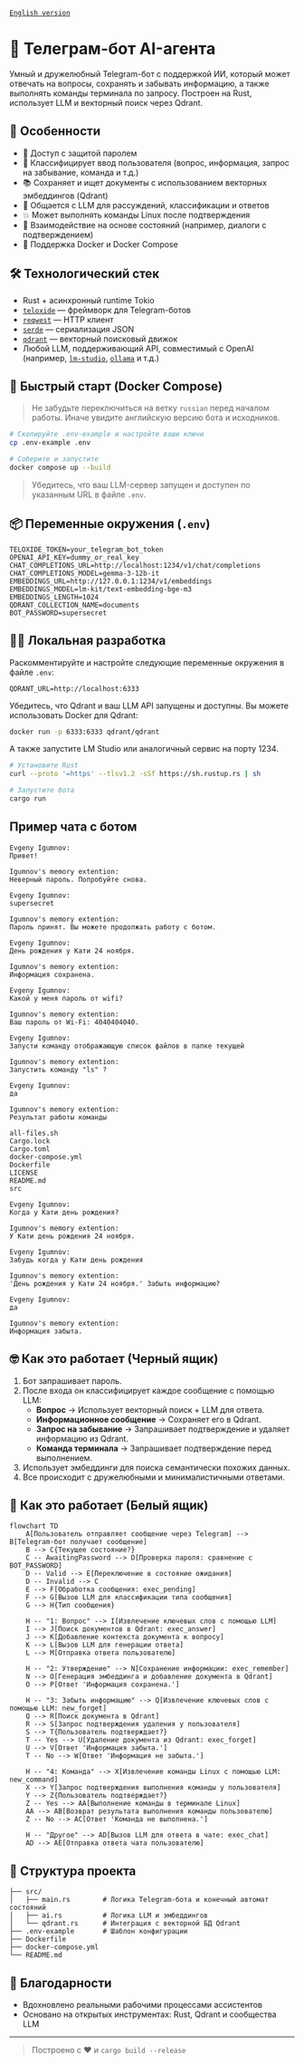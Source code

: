[`English version`](https://github.com/evgenyigumnov/ai-agent-telegram-bot)
# 🤖 Телеграм-бот AI-агента

Умный и дружелюбный Telegram-бот с поддержкой ИИ, который может отвечать на вопросы, сохранять и забывать информацию, а также выполнять команды терминала по запросу. Построен на Rust, использует LLM и векторный поиск через Qdrant.

## 🧠 Особенности

- 🔐 Доступ с защитой паролем
- 💬 Классифицирует ввод пользователя (вопрос, информация, запрос на забывание, команда и т.д.)
- 📚 Сохраняет и ищет документы с использованием векторных эмбеддингов (Qdrant)
- 🤖 Общается с LLM для рассуждений, классификации и ответов
- 💥 Может выполнять команды Linux после подтверждения
- 🔁 Взаимодействие на основе состояний (например, диалоги с подтверждением)
- 🐳 Поддержка Docker и Docker Compose

## 🛠 Технологический стек

- Rust + асинхронный runtime Tokio
- [`teloxide`](https://github.com/teloxide/teloxide) — фреймворк для Telegram-ботов
- [`reqwest`](https://github.com/seanmonstar/reqwest) — HTTP клиент
- [`serde`](https://github.com/serde-rs/serde) — сериализация JSON
- [`qdrant`](https://qdrant.tech/) — векторный поисковый движок
- Любой LLM, поддерживающий API, совместимый с OpenAI (например, [`lm-studio`](https://github.com/lmstudio-ai/lms), [`ollama`](https://github.com/ollama/ollama) и т.д.)

## 🚀 Быстрый старт (Docker Compose)

> Не забудьте переключиться на ветку `russian` перед началом работы. Иначе увидите английскую версию бота и исходников.

```bash
# Скопируйте .env-example и настройте ваши ключи
cp .env-example .env

# Соберите и запустите
docker compose up --build
```

> Убедитесь, что ваш LLM-сервер запущен и доступен по указанным URL в файле `.env`.

## 📦 Переменные окружения (`.env`)

```env
TELOXIDE_TOKEN=your_telegram_bot_token
OPENAI_API_KEY=dummy_or_real_key
CHAT_COMPLETIONS_URL=http://localhost:1234/v1/chat/completions
CHAT_COMPLETIONS_MODEL=gemma-3-12b-it
EMBEDDINGS_URL=http://127.0.0.1:1234/v1/embeddings
EMBEDDINGS_MODEL=lm-kit/text-embedding-bge-m3
EMBEDDINGS_LENGTH=1024
QDRANT_COLLECTION_NAME=documents
BOT_PASSWORD=supersecret
```

## 🧑‍💻 Локальная разработка

Раскомментируйте и настройте следующие переменные окружения в файле `.env`:
```
QDRANT_URL=http://localhost:6333
```

Убедитесь, что Qdrant и ваш LLM API запущены и доступны. Вы можете использовать Docker для Qdrant:

```bash
docker run -p 6333:6333 qdrant/qdrant
```

А также запустите LM Studio или аналогичный сервис на порту 1234.

```bash
# Установите Rust
curl --proto '=https' --tlsv1.2 -sSf https://sh.rustup.rs | sh

# Запустите бота
cargo run
```

## Пример чата с ботом

```
Evgeny Igumnov:
Привет!

Igumnov's memory extention:
Неверный пароль. Попробуйте снова.

Evgeny Igumnov:
supersecret

Igumnov's memory extention:
Пароль принят. Вы можете продолжать работу с ботом.

Evgeny Igumnov:
День рождения у Кати 24 ноября.

Igumnov's memory extention:
Информация сохранена.

Evgeny Igumnov:
Какой у меня пароль от wifi?

Igumnov's memory extention:
Ваш пароль от Wi-Fi: 4040404040. 

Evgeny Igumnov:
Запусти команду отображающую список файлов в папке текущей

Igumnov's memory extention:
Запустить команду "ls" ?

Evgeny Igumnov:
да

Igumnov's memory extention:
Результат работы команды

all-files.sh
Cargo.lock
Cargo.toml
docker-compose.yml
Dockerfile
LICENSE
README.md
src

Evgeny Igumnov:
Когда у Кати день рождения?

Igumnov's memory extention:
У Кати день рождения 24 ноября.

Evgeny Igumnov:
Забудь когда у Кати день рождения

Igumnov's memory extention:
'День рождения у Кати 24 ноября.' Забыть информацию?

Evgeny Igumnov:
да

Igumnov's memory extention:
Информация забыта.
```
## 🤓 Как это работает (Черный ящик)

1. Бот запрашивает пароль.
2. После входа он классифицирует каждое сообщение с помощью LLM:
   - **Вопрос** → Использует векторный поиск + LLM для ответа.
   - **Информационное сообщение** → Сохраняет его в Qdrant.
   - **Запрос на забывание** → Запрашивает подтверждение и удаляет информацию из Qdrant.
   - **Команда терминала** → Запрашивает подтверждение перед выполнением.
3. Использует эмбеддинги для поиска семантически похожих данных.
4. Все происходит с дружелюбными и минималистичными ответами.

## 📝 Как это работает (Белый ящик)
```mermaid
flowchart TD
    A[Пользователь отправляет сообщение через Telegram] --> B[Telegram-бот получает сообщение]
    B --> C{Текущее состояние?}
    C -- AwaitingPassword --> D[Проверка пароля: сравнение с BOT_PASSWORD]
    D -- Valid --> E[Переключение в состояние ожидания]
    D -- Invalid --> C
    E --> F[Обработка сообщения: exec_pending]
    F --> G[Вызов LLM для классификации типа сообщения]
    G --> H{Тип сообщения}
    
    H -- "1: Вопрос" --> I[Извлечение ключевых слов с помощью LLM]
    I --> J[Поиск документов в Qdrant: exec_answer]
    J --> K[Добавление контекста документа к вопросу]
    K --> L[Вызов LLM для генерации ответа]
    L --> M[Отправка ответа пользователю]
    
    H -- "2: Утверждение" --> N[Сохранение информации: exec_remember]
    N --> O[Генерация эмбеддинга и добавление документа в Qdrant]
    O --> P[Ответ 'Информация сохранена.']
    
    H -- "3: Забыть информацию" --> Q[Извлечение ключевых слов с помощью LLM: new_forget]
    Q --> R[Поиск документа в Qdrant]
    R --> S[Запрос подтверждения удаления у пользователя]
    S --> T{Пользователь подтверждает?}
    T -- Yes --> U[Удаление документа из Qdrant: exec_forget]
    U --> V[Ответ 'Информация забыта.']
    T -- No --> W[Ответ 'Информация не забыта.']
    
    H -- "4: Команда" --> X[Извлечение команды Linux с помощью LLM: new_command]
    X --> Y[Запрос подтверждения выполнения команды у пользователя]
    Y --> Z{Пользователь подтверждает?}
    Z -- Yes --> AA[Выполнение команды в терминале Linux]
    AA --> AB[Возврат результата выполнения команды пользователю]
    Z -- No --> AC[Ответ 'Команда не выполнена.']
    
    H -- "Другое" --> AD[Вызов LLM для ответа в чате: exec_chat]
    AD --> AE[Отправка ответа чата пользователю]
```

## 📁 Структура проекта

```
├── src/
│   ├── main.rs        # Логика Telegram-бота и конечный автомат состояний
│   ├── ai.rs          # Логика LLM и эмбеддингов
│   └── qdrant.rs      # Интеграция с векторной БД Qdrant
├── .env-example       # Шаблон конфигурации
├── Dockerfile
├── docker-compose.yml
└── README.md
```

## 🧡 Благодарности

- Вдохновлено реальными рабочими процессами ассистентов
- Основано на открытых инструментах: Rust, Qdrant и сообщества LLM

---

> Построено с ❤️ и `cargo build --release`